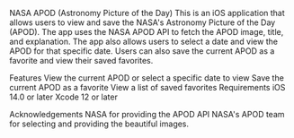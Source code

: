 NASA APOD (Astronomy Picture of the Day)
This is an iOS application that allows users to view and save the NASA's Astronomy Picture of the Day (APOD). The app uses the NASA APOD API to fetch the APOD image, title, and explanation. The app also allows users to select a date and view the APOD for that specific date. Users can also save the current APOD as a favorite and view their saved favorites.

Features
View the current APOD or select a specific date to view
Save the current APOD as a favorite
View a list of saved favorites
Requirements
iOS 14.0 or later
Xcode 12 or later


Acknowledgements
NASA for providing the APOD API
NASA's APOD team for selecting and providing the beautiful images.
